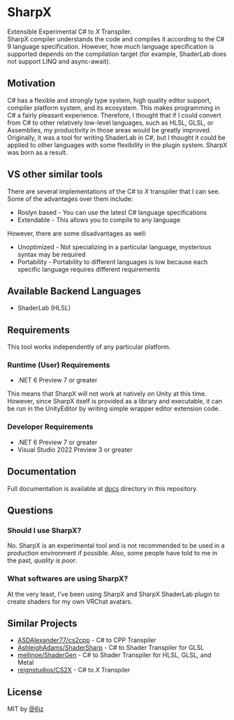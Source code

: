 # SharpX

Extensible Experimental C# to _X_ Transpiler.  
SharpX compiler understands the code and compiles it according to the C# 9 language specification.
However, how much language specification is supported depends on the compilation target (for example, ShaderLab does not support LINQ and async-await).

## Motivation

C# has a flexible and strongly type system, high quality editor support, compiler platform system, and its ecosystem.
This makes programming in C# a fairly pleasant experience.
Therefore, I thought that if I could convert from C# to other relatively low-level languages, such as HLSL, GLSL, or Assemblies, my productivity in those areas would be greatly improved.
Originally, it was a tool for writing ShaderLab in C#, but I thought it could be applied to other languages with some flexibility in the plugin system.
SharpX was born as a result.

## VS other similar tools

There are several implementations of the C# to _X_ transpiler that I can see.
Some of the advantages over them include:

- Roslyn based - You can use the latest C# language specifications
- Extendable - This allows you to compile to any language

However, there are some disadvantages as well:

- Unoptimized - Not specializing in a particular language, mysterious syntax may be required
- Portability - Portability to different languages is low because each specific language requires different requirements

## Available Backend Languages

- ShaderLab (HLSL)

## Requirements

This tool works independently of any particular platform.

### Runtime (User) Requirements

- .NET 6 Preview 7 or greater

This means that SharpX will not work at natively on Unity at this time.
However, since SharpX itself is provided as a library and executable, it can be run in the UnityEditor by writing simple wrapper editor extension code.

### Developer Requirements

- .NET 6 Preview 7 or greater
- Visual Studio 2022 Preview 3 or greater

## Documentation

Full documentation is available at [docs](./docs) directory in this repository.

## Questions

### Should I use SharpX?

No.
SharpX is an experimental tool and is not recommended to be used in a production environment if possible.
Also, some people have told to me in the past, _quality is poor_.

### What softwares are using SharpX?

At the very least, I've been using SharpX and SharpX ShaderLab plugin to create shaders for my own VRChat avatars.

## Similar Projects

- [ASDAlexander77/cs2cpp](https://github.com/ASDAlexander77/cs2cpp) - C# to CPP Transpiler
- [AshleighAdams/ShaderSharp](https://github.com/AshleighAdams/ShaderSharp) - C# to Shader Transpiler for GLSL
- [mellinoe/ShaderGen](https://github.com/mellinoe/ShaderGen) - C# to Shader Transpiler for HLSL, GLSL, and Metal
- [reignstudios/CS2X](https://github.com/reignstudios/CS2X) - C# to _X_ Transpiler

## License

MIT by [@6jz](https://twitter.com/6jz)
